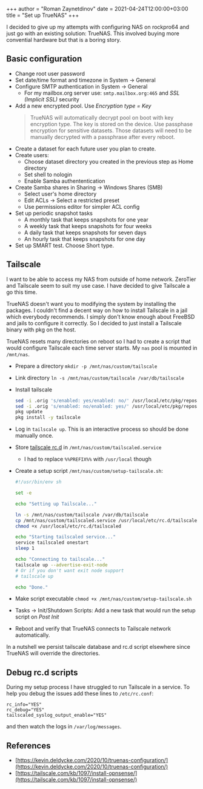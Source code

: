 +++
author = "Roman Zaynetdinov"
date = 2021-04-24T12:00:00+03:00
title = "Set up TrueNAS"
+++

I decided to give up my attempts with configuring NAS on rockpro64 and just go with an existing solution: TrueNAS. This involved buying more convential hardware but that is a boring story.


## Basic configuration

* Change root user password
* Set date/time format and timezone in System -> General
* Configure SMTP authentication in System -> General
    * For my mailbox.org server use: `smtp.mailbox.org:465` and *SSL (Implicit SSL)* security
* Add a new encrypted pool. Use *Encryption type = Key*
    > TrueNAS will automatically decrypt pool on boot with key encryption type. The key is stored on the device. Use passphase encryption for sensitive datasets. 
    > Those datasets will need to be manually decrypted with a passphrase after every reboot.
* Create a dataset for each future user you plan to create.
* Create users:
    * Choose dataset directory you created in the previous step as Home directory
    * Set shell to nologin
    * Enable Samba authententication
* Create Samba shares in Sharing -> Windows Shares (SMB)
    * Select user's home directory
    * Edit ACLs -> Select a restricted preset
    * Use permissions editor for simpler ACL config
* Set up periodic snapshot tasks
    * A monthly task that keeps snapshots for one year
    * A weekly task that keeps snapshots for four weeks
    * A daily task that keeps snapshots for seven days
    * An hourly task that keeps snapshots for one day
* Set up SMART test. Choose Short type.


## Tailscale

I want to be able to access my NAS from outside of home network. ZeroTier and Tailscale seem to suit my use case. I have decided to give Tailscale a go this time.

TrueNAS doesn't want you to modifying the system by installing the packages. I couldn't find a decent way on how to install Tailscale in a jail which everybody recommends. I simply don't know enough about FreeBSD and jails to configure it correctly. So I decided to just install a Tailscale binary with pkg on the host.


TrueNAS resets many directories on reboot so I had to create a script that would configure Tailscale each time server starts. My `nas` pool is mounted in `/mnt/nas`.

* Prepare a directory `mkdir -p /mnt/nas/custom/tailscale`
* Link directory `ln -s /mnt/nas/custom/tailscale /var/db/tailscale`
* Install tailscale

    ```sh
    sed -i .orig 's/enabled: yes/enabled: no/' /usr/local/etc/pkg/repos/local.conf
    sed -i .orig 's/enabled: no/enabled: yes/' /usr/local/etc/pkg/repos/FreeBSD.conf
    pkg update
    pkg install -y tailscale
    ```
* Log in `tailscale up`. This is an interactive process so should be done manually once.

* Store [tailscale rc.d](https://svnweb.freebsd.org/ports/head/security/tailscale/files/tailscaled.in?view=markup) in `/mnt/nas/custom/tailscaled.service`
    * I had to replace `%%PREFIX%%` with `/usr/local` though
* Create a setup script `/mnt/nas/custom/setup-tailscale.sh`:
    ```sh
    #!/usr/bin/env sh
    
    set -e
    
    echo "Setting up Tailscale..."
    
    ln -s /mnt/nas/custom/tailscale /var/db/tailscale
    cp /mnt/nas/custom/tailscaled.service /usr/local/etc/rc.d/tailscaled
    chmod +x /usr/local/etc/rc.d/tailscaled
    
    echo "Starting tailscaled service..."
    service tailscaled onestart
    sleep 1
    
    echo "Connecting to tailscale..."
    tailscale up --advertise-exit-node
    # Or if you don't want exit node support
    # tailscale up 
    
    echo "Done."
    ```

* Make script executable `chmod +x /mnt/nas/custom/setup-tailscale.sh`
* Tasks -> Init/Shutdown Scripts: Add a new task that would run the setup script on *Post Init*
* Reboot and verify that TrueNAS connects to Tailscale network automatically.

In a nutshell we persist tailscale database and rc.d script elsewhere since TrueNAS will override the directories.


## Debug rc.d scripts

During my setup process I have struggled to run Tailscale in a service. To help you debug the issues add these lines to `/etc/rc.conf`:

```
rc_info="YES"
rc_debug="YES"
tailscaled_syslog_output_enable="YES"
```

and then watch the logs in `/var/log/messages`.


## References

* [https://kevin.deldycke.com/2020/10/truenas-configuration/](https://kevin.deldycke.com/2020/10/truenas-configuration/)
* [https://tailscale.com/kb/1097/install-opnsense/](https://tailscale.com/kb/1097/install-opnsense/)
